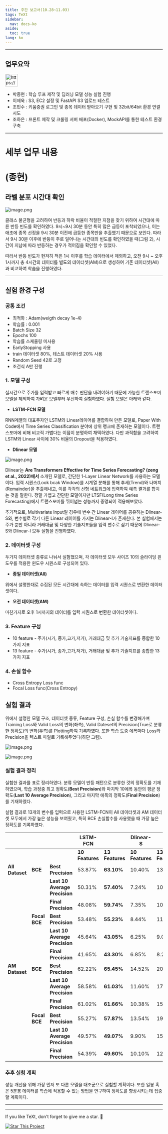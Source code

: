 ```yaml
---
title: 주간 보고서(10.28~11.03)
tags: TeXt
sidebar:
  nav: docs-ko
aside:
  toc: true
lang: ko
---
```



---

## 업무요약

<aside>
<img src="https://www.notion.so/icons/light-bulb_yellow.svg" alt="https://www.notion.so/icons/light-bulb_yellow.svg" width="40px" />

</aside>

- 박종현 : 학습 루프 제작 및 딥러닝 모델 성능 실험 진행
- 이제욱 :  S3, EC2 설정 및 FastAPI S3 업로드 테스트
- 조민수 :  키움증권 로그인 및 종목 데이터 받아오기 구현 및 32bit/64bit 환경 연결 시도
- 조하은 :  프론트 제작 및 크롤링 서버 배포(Docker), MockAPI를 통한 테스트 환경 구축


---


# 세부 업무 내용

# (종현)

## 라벨 분포 시간대 확인

![image.png](https://github.com/INU-Capstone-ZEUS/inu-capstone-zeus.github.io/blob/master/assets/images/report/_9_report/image.png?raw=true)

 클래스 불균형을 고려하여 반등과 하락 비율이 적절한 지점을 찾기 위하여 시간대에 따른 반등 빈도를 확인하였다. 9시~9시 30분 동안 특히 많은 급등이 포착되었으나, 이는 애초에 종목 선정을 9시 30분 이전에 급등한 종목만을 추출했기 때문으로 보인다. 따라서 9시 30분 이후에 반등이 주로 일어나는 시간대의 빈도를 확인하였을 때(그림 2), 시간이 지남에 따라 반등하는 경우가 적어짐을 확인할 수 있었다.

 따라서 반등 빈도가 현저히 적은 1시 이후를 학습 데이터에서 제외하고, 오전 9시 ~ 오후 1시까지 총 4시간의 데이터를 별도의 데이터셋(AM)으로 생성하여 기존 데이터셋(All)과 비교하여 학습을 진행하였다.

---

## 실험 환경 구성

### 공통 조건

- 최적화 : Adam(weigth decay 1e-4)
- 학습률 : 0.001
- Batch Size 32
- Epochs 100
- 학습률 스케줄링 미사용
- EarlyStopping 사용
- train 데이터셋 80%, 테스트 데이터셋 20% 사용
- Random Seed 42로 고정
- 조건식 A만 진행

### 1. 모델 구성

 실시간으로 주가를 입력받고 빠르게 매수 판단을 내려야하기 때문에 가능한 트랜스포머 모델을 제외하여 가벼운 모델부터 우선하여 실험하였다. 실험 모델은 아래와 같다.

- **LSTM-FCN 모델**

 RNN계열의 대표주자인 LSTM와 Linear레이어를 결합하여 만든 모델로, Paper With Code에서 Time Series Classification 분야에 상위 랭크에 존재하는 모델이다. 트랜스포머에 비해 비교적 가볍다는 이점이 분명하여 채택하였다. 다만 과적합을 고려하여 LSTM와 Linear 사이에 30% 비율의 Dropout을 적용하였다.

- **Dlinear 모델**

![image.png](https://github.com/INU-Capstone-ZEUS/inu-capstone-zeus.github.io/blob/master/assets/images/report/_9_report/image%201.png?raw=true)

 Dlinear는 **Are Transformers Effective for Time Series Forecasting? (zeng et al., 2022)에서** 소개된 모델로, 간단한 1-Layer Linear Network를 사용하는 모델이다. 입력 시퀀스(Look bcak Window)를 시계열 분해를 통해 추세(Trend)와 나머지(Remainder)을 추출해내고, 이를 각각의 선형 네트워크에 입력하여 예측 결과를 합치는 것을 말한다. 정말 가볍고 간단한 모델이지만 LTSF(Long time Series Forecasting)에서 트랜스포머를 뛰어넘는 성능까지 증명되어 적용해보았다.

 추가적으로, Multivariate Input일 경우에 변수 간 Linear 레이어를 공유하는 Dlinear-S와, 변수별로 각기 다른 Linear 레이어를 가지는 Dlinear-I가 존재한다. 본 실험에서는 주가 뿐만 아니라 거래대금 및 다양한 기술지표들을 입력 변수로 삼기 때문에 Dlinear-S와 Dlinear-I 모두 실험을 진행하였다.

### 2. 데이터셋 구성

 두가지 데이터셋 종류로 나눠서 실험했으며, 각 데이터셋 모두 사이즈 10의 슬라이딩 윈도우를 적용한 윈도우 시퀀스로 구성되어 있다.

- **종일 데이터셋(All)**

 위에서 설명한대로 수집된 모든 시간대에 속하는 데이터를 입력 시퀀스로 변환한 데이터셋이다.

- **오전 데이터셋(AM)**

 마찬가지로 오후 1시까지의 데이터를 입력 시퀀스로 변환한 데이터셋이다.

### 3. Feature 구성

- 10 feature - 주가(시가, 종가,고가,저가), 거래대금 및 추가 기술지표를 종합한 10가지 지표
- 13 feature - 주가(시가, 종가,고가,저가), 거래대금 및 추가 기술지표를 종합한 13가지 지표

### 4. 손실 함수

- Cross Entropy Loss func
- Focal Loss func(Cross Entropy)

## 실험 결과

 위에서 설명한 모델 구조, 데이터셋 종류, Feature 구성, 손실 함수를 변경해가며 Training Loss와 Valid Loss의 변화(좌측), Valid Dateset의 Precision(True로 분류한 정확도)의 변화(우측)를 Plotting하여 기록하였다. 또한 학습 도중 에폭마다 Loss와 Precision을 텍스트 파일로 기록해두었다(하단 그림).

![image.png](https://github.com/INU-Capstone-ZEUS/inu-capstone-zeus.github.io/blob/master/assets/images/report/_9_report/image%202.png?raw=true)

![image.png](https://github.com/INU-Capstone-ZEUS/inu-capstone-zeus.github.io/blob/master/assets/images/report/_9_report/image%203.png?raw=true)

### 실험 결과 정리

 실험한 결과를 표로 정리하였다. 분류 모델이 반등 패턴으로 분류한 것의 정확도를 기재하였으며, 학습 과정중 최고 정확도(**Best Precision**)와 마지막 10에폭 동안의 평균 정확도(**Last 10 Average Precision**), 그리고 마지막 에폭의 정확도(**Final Precision**)를 기재하였다.

 실험 결과로 13개의 변수를 입력으로 사용한 LSTM-FCN이 All 데이터셋과 AM 데이터셋 모두에서 가장 높은 성능을 보여줬고, 특히 BCE 손실함수를 사용했을 때 가장 높은 정확도를 기록하였다.

|  |  |  | LSTM-FCN |  | Dlinear-S |  | Dlinear_I |  |
| --- | --- | --- | --- | --- | --- | --- | --- | --- |
|  |  |  | **10 Features** | **13 Features** | **10 Features** | **13 Features** | **10 Features** | **13 Features** |
| **All Dataset** | **BCE** | **Best Precision** | 53.87% | **63.10%** | 10.40% | 13.06% | 10.48% | 16.18% |
|  |  | **Last 10 Average Precision** | 50.31% | **57.40%** | 7.24% | 10.85% | 6.65% | 9.15% |
|  |  | **Final Precision** | 48.08% | **59.74%** | 7.35% | 10.35% | 8.00% | 10.77% |
|  | **Focal BCE** | **Best Precision** | 53.48% | **55.23%** | 8.44% | 11.68% | 7.15% | 14.82% |
|  |  | **Last 10 Average Precision** | 45.64% | **43.05%** | 6.25% | 9.03% | 4.95% | 7.79% |
|  |  | **Final Precision** | 41.65% | **43.30%** | 6.85% | 8.28% | 5.55% | 9.12% |
| **AM Dataset** | **BCE** | **Best Precision** | 62.22% | **65.45%** | 14.52% | 20.94% | 16.23% | 25.42% |
|  |  | **Last 10 Average Precision** | 58.58% | **61.03%** | 11.60% | 17.04% | 12.03% | 18.08% |
|  |  | **Final Precision** | 61.02% | **61.66%** | 10.38% | 15.37% | 9.76% | 14.77% |
|  | **Focal BCE** | **Best Precision** | 55.27% | **57.87%** | 13.54% | 19.29% | 13.24% | 20.10% |
|  |  | **Last 10 Average Precision** | 49.57% | **49.07%** | 9.90% | 15.25% | 7.94% | 13.23% |
|  |  | **Final Precision** | 54.39% | **49.60%** | 10.10% | 12.56% | 5.26% | 12.35% |

### 추후 실험 계획

 성능 개선을 위해 가장 먼저 또 다른 모델을 대조군으로 실험할 계획이다. 또한 일봉 혹은 5분봉 데이터를 학습에 적용할 수 있는 방법을 연구하여 정확도를 향상시키는데 집중할 계획이다.

---







---

If you like TeXt, don't forget to give me a star. :star2:

[![Star This Project](https://img.shields.io/github/stars/kitian616/jekyll-TeXt-theme.svg?label=Stars&style=social)](https://github.com/kitian616/jekyll-TeXt-theme/)
